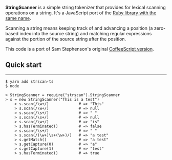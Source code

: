 **StringScanner** is a simple string tokenizer that provides for lexical
scanning operations on a string. It's a JavaScript port of the [Ruby
library with the same name](http://ruby-doc.org/core/classes/StringScanner.html).

Scanning a string means keeping track of and advancing a position (a
zero-based index into the source string) and matching regular expressions
against the portion of the source string after the position.

This code is a port of Sam Stephenson's original [CoffeeScript version](http://github.com/sstephenson/strscan-js).

## Quick start
-------------------------------------------------------------------------

~~~ 
$ yarn add strscan-ts
$ node
~~~

~~~ irb
> StringScanner = require("strscan").StringScanner
> s = new StringScanner("This is a test")
    > s.scan(/\w+/)             # => "This"
    > s.scan(/\w+/)             # => null
    > s.scan(/\s+/)             # => " "
    > s.scan(/\s+/)             # => null
    > s.scan(/\w+/)             # => "is"
    > s.hasTerminated()         # => false
    > s.scan(/\s+/)             # => " "
    > s.scan(/(\w+)\s+(\w+)/)   # => "a test"
    > s.getMatch()              # => "a test"
    > s.getCapture(0)           # => "a"
    > s.getCapture(1)           # => "test"
    > s.hasTerminated()         # => true
~~~



